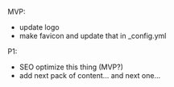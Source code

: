 MVP: 
- update logo
- make favicon and update that in _config.yml

P1: 
- SEO optimize this thing (MVP?)
- add next pack of content... and next one... 